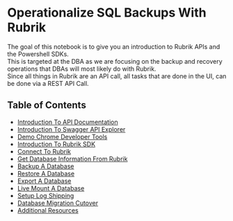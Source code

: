 # Operationalize SQL Backups With Rubrik
The goal of this notebook is to give you an introduction to Rubrik APIs and the Powershell SDKs.  
This is targeted at the DBA as we are focusing on the backup and recovery operations that DBAs will most likely do with Rubrik.  
Since all things in Rubrik are an API call, all tasks that are done in the UI, can be done via a REST API Call. 

## Table of Contents
- [Introduction To API Documentation](./01_IntroductionToAPIDocumentation.ipynb)
- [Introduction To Swagger API Explorer](./02_IntroductionToSwaggerAPIExplorer.ipynb)
- [Demo Chrome Developer Tools](./03_DemoChromeDeveloperTools.ipynb)
- [Introduction To Rubrik SDK](./04_IntroductionToRubrikSDK.ipynb)
- [Connect To Rubrik](./05_ConnectToRubrik.ipynb)
- [Get Database Information From Rubrik](./06_GetDatabaseInformationFromRubrik.ipynb)
- [Backup A Database](./07_BackupADatabase.ipynb)
- [Restore A Database](./08_RestoreADatabase.ipynb)
- [Export A Database](./09_ExportADatabase.ipynb)
- [Live Mount A Database](./10_LiveMountADatabase.ipynb)
- [Setup Log Shipping](./11_SetupLogShipping.ipynb)
- [Database Migration Cutover](./12_DatabaseMigrationCutover.ipynb)
- [Additional Resources](./99_AdditionalResources.ipynb)